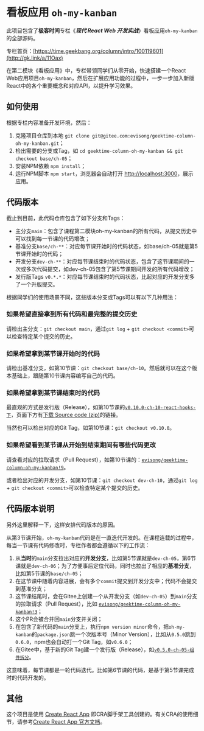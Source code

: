 # 看板应用 `oh-my-kanban`

此项目包含了**极客时间**专栏《***现代 React Web 开发实战***》看板应用`oh-my-kanban`的全部源码。

专栏首页：[https://time.geekbang.org/column/intro/100119601](http://gk.link/a/11Oax)

在第二模块《看板应用》中，专栏带领同学们从零开始，快速搭建一个React Web应用项目`oh-my-kanban`，然后在扩展应用功能的过程中，一步一步加入新版React中的各个重要概念和对应API，以提升学习效果。

## 如何使用

根据专栏内容准备开发环境，然后：

1. 克隆项目仓库到本地 `git clone git@gitee.com:evisong/geektime-column-oh-my-kanban.git`；
2. 检出需要的分支或Tag，如 `cd geektime-column-oh-my-kanban && git checkout base/ch-05`；
3. 安装NPM依赖 `npm install`；
4. 运行NPM脚本 `npm start`，浏览器会自动打开 [http://localhost:3000](http://localhost:3000)，展示应用。

## 代码版本

截止到目前，此代码仓库包含了如下分支和Tags：

* 主分支`main`：包含了课程第二模块oh-my-kanban的所有代码，从提交历史中可以找到每一节课的代码增改；
* 基准分支`base/ch-**`：对应每节课开始时的代码状态，如base/ch-05就是第5节课开始时的代码；
* 开发分支`dev-ch-**`：对应每节课结束时的代码状态，包含了这节课期间的一次或多次代码提交，如dev-ch-05包含了第5节课期间开发的所有代码增改；
* 发行版Tags `v0.*.*`：对应每节课结束时的代码状态，比起对应的开发分支多了一个升版提交。

根据同学们的使用场景不同，这些版本分支或Tags可以有以下几种用法：

### 如果希望直接拿到所有代码和最完整的提交历史

请检出主分支：`git checkout main`，通过`git log` + `git checkout <commit>`可以检查特定某个提交的历史。

### 如果希望拿到某节课开始时的代码

请检出基准分支，如第10节课：`git checkout base/ch-10`。然后就可以在这个版本基础上，跟随第10节课内容编写自己的代码。

### 如果希望拿到某节课结束时的代码

最直观的方式是发行版（Release），如第10节课的[`v0.10.0-ch-10-react-hooks-下`](https://gitee.com/evisong/geektime-column-oh-my-kanban/releases/tag/v0.10.0)，页面下方有[下载 Source code (zip)](https://gitee.com/evisong/geektime-column-oh-my-kanban/archive/refs/tags/v0.10.0.zip)的链接。

当然也可以检出对应的Git Tag，如第10节课：`git checkout v0.10.0`。

### 如果希望看到某节课从开始到结束期间有哪些代码更改

请查看对应的拉取请求（Pull Request），如第10节课的：[`evisong/geektime-column-oh-my-kanban!9`](https://gitee.com/evisong/geektime-column-oh-my-kanban/pulls/9)。

或者检出对应的开发分支，如第10节课：`git checkout dev-ch-10`，通过`git log` + `git checkout <commit>`可以检查特定某个提交的历史。

## 代码版本说明

另外这里解释一下，这样安排代码版本的原因。

从第3节课开始，`oh-my-kanban`代码是在一直迭代开发的。在课程连载的过程中，每当一节课有代码修改时，专栏作者都会遵循以下的工作流：

1. 从**当时**的`main`分支拉出对应的**开发分支**，比如第5节课就是`dev-ch-05`，第6节课就是`dev-ch-06`；为了方便事后定位代码，同时也拉出了相应的**基准分支**，比如第5节课的`base/ch-05`；
2. 在这节课中随着内容进展，会有多个`commit`提交到开发分支中；代码不会提交到基准分支；
3. 这节课结尾时，会在Gitee上创建一个从开发分支（如`dev-ch-05`）到`main`分支的拉取请求（Pull Request），比如 [`evisong/geektime-column-oh-my-kanban!3`](https://gitee.com/evisong/geektime-column-oh-my-kanban/pulls/3)；
4. 这个PR会被合并回`main`分支并关闭；
5. 在包含了新代码的`main`分支上，执行`npm version minor`命令，把`oh-my-kanban`的`package.json`跳一个次版本号（Minor Version），比如从`0.5.0`跳到`0.6.0`，npm也会自动打一个Git Tag，如`v0.6.0`；
6. 在Gitee中，基于新的Git Tag建一个发行版（Release），如[`v0.5.0-ch-05-组件拆分`](https://gitee.com/evisong/geektime-column-oh-my-kanban/releases/tag/v0.5.0)。

这意味着，每节课都是一轮代码迭代。比如第6节课的代码，是基于第5节课完成时的代码开发的。

## 其他

这个项目是使用 [Create React App](https://github.com/facebook/create-react-app) 即CRA脚手架工具创建的。有关CRA的使用细节，请参考[Create React App 官方文档](https://facebook.github.io/create-react-app/docs/getting-started)。
